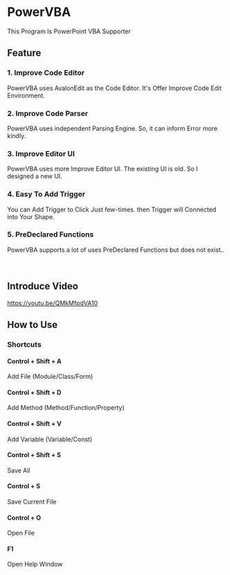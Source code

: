 # PowerVBA

This Program Is PowerPoint VBA Supporter

## Feature

### 1. Improve Code Editor
PowerVBA uses AvalonEdit as the Code Editor. It's Offer Improve Code Edit Environment.

### 2. Improve Code Parser
PowerVBA uses independent Parsing Engine. So, it can inform Error more kindly.

### 3. Improve Editor UI
PowerVBA uses more Improve Editor UI. The existing UI is old. So I designed a new UI.

### 4. Easy To Add Trigger
You can Add Trigger to Click Just few-times. then Trigger will Connected into Your Shape.

### 5. PreDeclared Functions
PowerVBA supports a lot of uses PreDeclared Functions but does not exist..
<br><br><br>


## Introduce Video

https://youtu.be/QMkMfpdVA10


## How to Use

### Shortcuts

#### Control + Shift + A
Add File (Module/Class/Form)

#### Control + Shift + D
Add Method (Method/Function/Property)

#### Control + Shift + V
Add Variable (Variable/Const)

#### Control + Shift + S
Save All

#### Control + S
Save Current File

#### Control + O
Open File

#### F1
Open Help Window

